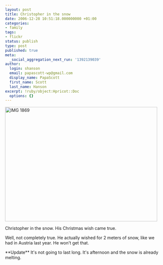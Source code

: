 ```yaml
---
layout: post
title: Christopher in the snow
date: 2006-12-28 10:51:18.000000000 +01:00
categories:
- family
tags:
- flickr
status: publish
type: post
published: true
meta:
  _social_aggregation_next_run: '1392139039'
author:
  login: shanson
  email: papascott-wp@gmail.com
  display_name: PapaScott
  first_name: Scott
  last_name: Hanson
excerpt: !ruby/object:Hpricot::Doc
  options: {}
---
```

<p><a href="http://www.flickr.com/photos/papascott/336046899/" title="Photo Sharing"><img src="1.static.flickr.com/158/336046899_e192a60c69.jpg" width="500" height="375" alt="IMG 1869" /></a></p>
<p>Christopher in the snow. His Christmas wish came true. </p>
<p>Well, not completely true. He actually wished for 2 meters of snow, like we had in Austria last year. He won't get that.</p>
<p>**Update** It's not going to last long. It's afternoon and the snow is already melting.</p>
